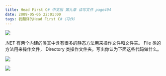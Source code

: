 ```yaml
---
title: Head First C# 中文版 第九章 读写文件 page404
date: 2009-05-05 22:01:00
tags: 我翻译的Head First C#（习作）
---
```

![](https://p-blog.csdn.net/images/p_blog_csdn_net/cuipengfei1/EntryImages/20090505/2009-05-05_21-30-02.jpg)

.NET  有两个内建的类其中含有很多的静态方法用来操作文件和文件夹。  File  类的方法用来操作文件，  Directory
类操作文件夹。写出你认为下面这些代码做什么。

  

![](https://p-blog.csdn.net/images/p_blog_csdn_net/cuipengfei1/EntryImages/20090505/2009-05-05_21-31-23.jpg)

![](https://p-blog.csdn.net/images/p_blog_csdn_net/cuipengfei1/EntryImages/20090505/2009-05-05_21-49-50.jpg)



